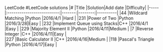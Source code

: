 LeetCode
#LeetCode  solutions 
|#    |Title                       |Solution|Add date |Difficulty|
|-----|:--------------------------:|-------:|--------:|----------|
|44   |Wildcard Matching           |Python  |2016/4/1 |Hard      |
|231  |Power of Two                |Python  |2016/3/28|Easy      |
|232  |Implement Queue using Stacks|C++     |2016/4/1 |Easy      |
|229  |Majority Element II         |Python  |2016/4/11|Medium    |
|7    |Reverse Integer             |C++     |2016/4/11|Easy      |      
|227  |Basic Calculator II         |C++     |2016/4/16|Medium    |
|118  |Pascal's Triangle           |Python  |2016/4/17|Easy      |

